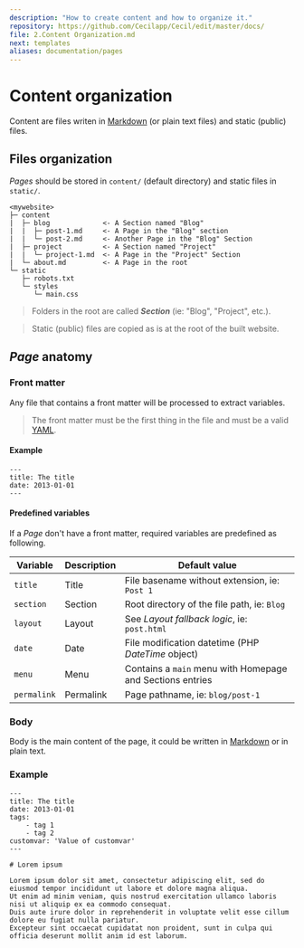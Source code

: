```yaml
---
description: "How to create content and how to organize it."
repository: https://github.com/Cecilapp/Cecil/edit/master/docs/
file: 2.Content Organization.md
next: templates
aliases: documentation/pages
---
```


# Content organization

Content are files writen in [Markdown](https://daringfireball.net/projects/markdown/) (or plain text files) and static (public) files.

## Files organization

_Pages_ should be stored in `content/` (default directory) and static files in `static/`.

```text
<mywebsite>
├─ content
|  ├─ blog             <- A Section named "Blog"
|  |  ├─ post-1.md     <- A Page in the "Blog" section
|  |  └─ post-2.md     <- Another Page in the "Blog" Section
|  ├─ project          <- A Section named "Project"
|  |  └─ project-1.md  <- A Page in the "Project" Section
|  └─ about.md         <- A Page in the root
└─ static
   ├─ robots.txt
   └─ styles
      └─ main.css
```

> Folders in the root are called **_Section_** (ie: "Blog", "Project", etc.).

> Static (public) files are copied as is at the root of the built website.

## _Page_ anatomy

### Front matter

Any file that contains a front matter will be processed to extract variables.

> The front matter must be the first thing in the file and must be a valid [YAML](https://en.wikipedia.org/wiki/YAML).

#### Example

```text
---
title: The title
date: 2013-01-01
---
```

#### Predefined variables

If a _Page_ don't have a front matter, required variables are predefined as following.

| Variable    | Description | Default value                                             |
| ----------- | ----------- | --------------------------------------------------------- |
| `title`     | Title       | File basename without extension, ie: `Post 1`             |
| `section`   | Section     | Root directory of the file path, ie: `Blog`               |
| `layout`    | Layout      | See _Layout fallback logic_, ie: `post.html`              |
| `date`      | Date        | File modification datetime (PHP _DateTime_ object)        |
| `menu`      | Menu        | Contains a `main` menu with Homepage and Sections entries |
| `permalink` | Permalink   | Page pathname, ie: `blog/post-1`                          |

### Body

Body is the main content of the page, it could be written in [Markdown](http://daringfireball.net/projects/markdown/syntax) or in plain text.

### Example

```text
---
title: The title
date: 2013-01-01
tags:
    - tag 1
    - tag 2
customvar: 'Value of customvar'
---

# Lorem ipsum

Lorem ipsum dolor sit amet, consectetur adipiscing elit, sed do eiusmod tempor incididunt ut labore et dolore magna aliqua.
Ut enim ad minim veniam, quis nostrud exercitation ullamco laboris nisi ut aliquip ex ea commodo consequat.
Duis aute irure dolor in reprehenderit in voluptate velit esse cillum dolore eu fugiat nulla pariatur.
Excepteur sint occaecat cupidatat non proident, sunt in culpa qui officia deserunt mollit anim id est laborum.
```

